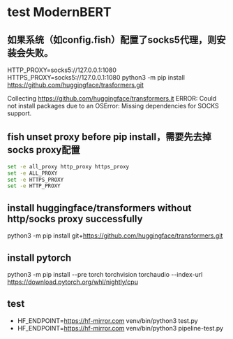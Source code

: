 # test ModernBERT

## 如果系统（如config.fish）配置了socks5代理，则安装会失败。
HTTP_PROXY=socks5://127.0.0.1:1080 HTTPS_PROXY=socks5://127.0.0.1:1080 python3 -m pip install https://github.com/huggingface/trasformers.git

Collecting https://github.com/huggingface/transformers.it
ERROR: Could not install packages due to an OSError: Missing dependencies for SOCKS support.

## fish unset proxy before pip install，需要先去掉socks proxy配置
```bash
set -e all_proxy http_proxy https_proxy
set -e ALL_PROXY
set -e HTTPS_PROXY
set -e HTTP_PROXY
```

## install huggingface/transformers without http/socks proxy successfully 
python3 -m pip install git+https://github.com/huggingface/transformers.git

## install pytorch
python3 -m pip install --pre torch torchvision torchaudio --index-url https://download.pytorch.org/whl/nightly/cpu

## test
- HF_ENDPOINT=https://hf-mirror.com venv/bin/python3 test.py
- HF_ENDPOINT=https://hf-mirror.com venv/bin/python3 pipeline-test.py


